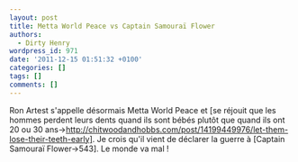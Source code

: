 ```yaml
---
layout: post
title: Metta World Peace vs Captain Samouraï Flower
authors:
  - Dirty Henry
wordpress_id: 971
date: '2011-12-15 01:51:32 +0100'
categories: []
tags: []
comments: []
---
```

Ron Artest s'appelle désormais Metta World Peace et [se réjouit que les hommes perdent leurs dents quand ils sont bébés plutôt que quand ils ont 20 ou 30 ans->http://chitwoodandhobbs.com/post/14199449976/let-them-lose-their-teeth-early]. Je crois qu'il vient de déclarer la guerre à [Captain Samouraï Flower->543]. Le monde va mal !
